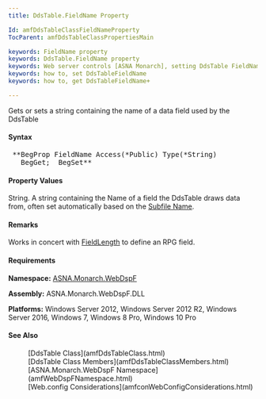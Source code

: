 ```yaml
---
title: DdsTable.FieldName Property

Id: amfDdsTableClassFieldNameProperty
TocParent: amfDdsTableClassPropertiesMain

keywords: FieldName property
keywords: DdsTable.FieldName property
keywords: Web server controls [ASNA Monarch], setting DdsTable FieldName
keywords: how to, set DdsTableFieldName
keywords: how to, get DdsTableFieldName+

---
```


Gets or sets a string containing the name of a data field used by the DdsTable

#### Syntax
<pre class="prettyprint"> **BegProp FieldName Access(*Public) Type(*String)
   BegGet;  BegSet** </pre>

#### Property Values
String. A string containing the Name of a field the DdsTable draws data from, often set automatically based on the [Subfile Name](amfDdsTableClassSubfileNameProperty.html).

#### Remarks
Works in concert with [FieldLength](amfDdsTableClassFieldLengthProperty.html) to define an RPG field.

#### Requirements
**Namespace:** [ASNA.Monarch.WebDspF](amfWebDspFNamespace.html)

**Assembly:** ASNA.Monarch.WebDspF.DLL

**Platforms:** Windows Server 2012, Windows Server 2012 R2, Windows Server 2016, Windows 7, Windows 8 Pro, Windows 10 Pro

#### See Also
<dl>
        <dd>[DdsTable Class](amfDdsTableClass.html)</dd>
        <dd>[DdsTable Class Members](amfDdsTableClassMembers.html)</dd>
        <dd>[ASNA.Monarch.WebDspF Namespace](amfWebDspFNamespace.html)</dd>
        <dd>[Web.config Considerations](amfconWebConfigConsiderations.html)</dd>
</dl>

